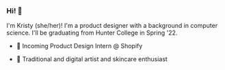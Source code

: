 ### Hi! 🌱

I'm Kristy (she/her)! I'm a product designer with a background in computer science. I'll be graduating from Hunter College in Spring '22. 

- 🎨 Incoming Product Design Intern @ Shopify

- 💖 Traditional and digital artist and skincare enthusiast


<!--
**kl408/kl408** is a ✨ _special_ ✨ repository because its `README.md` (this file) appears on your GitHub profile.

Here are some ideas to get you started:

- 🔭 I’m currently working on ...
- 🌱 I’m currently learning ...
- 👯 I’m looking to collaborate on ...
- 🤔 I’m looking for help with ...
- 💬 Ask me about ...
- 📫 How to reach me: ...
- 😄 Pronouns: ...
- ⚡ Fun fact: ...
-->
